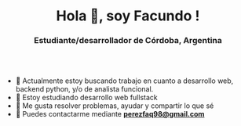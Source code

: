 <h1 align="center">Hola 👋, soy Facundo !</h1>
<h3 align="center">Estudiante/desarrollador de Córdoba, Argentina</h3>
<br></br>

- 🔧 Actualmente estoy buscando trabajo en cuanto a desarrollo web, backend python, y/o de analista funcional.
- 🚚 Estoy estudiando desarrollo web fullstack
- 🌱 Me gusta resolver problemas, ayudar y compartir lo que sé
- 📩 Puedes contactarme mediante **perezfaq98@gmail.com**



